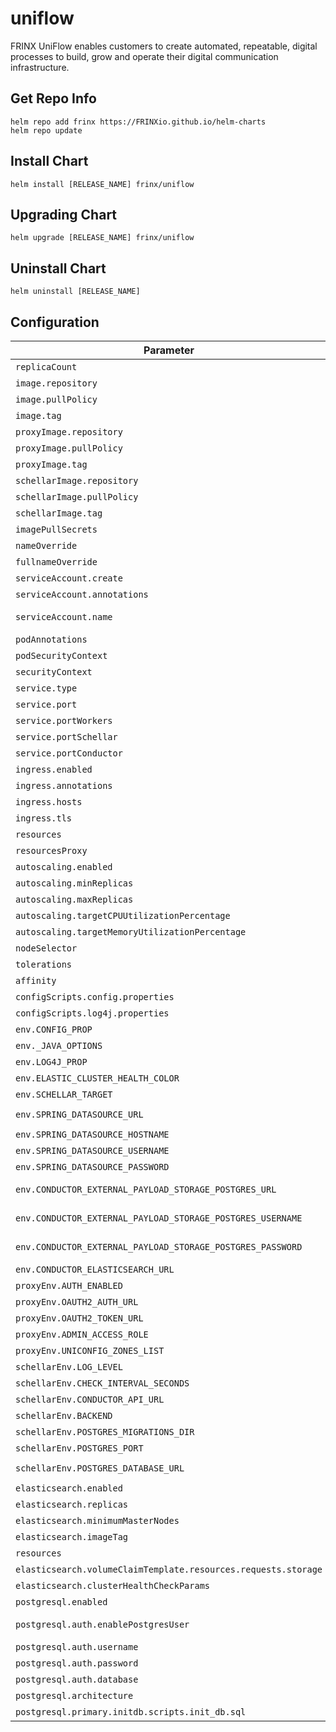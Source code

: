 # uniflow

FRINX UniFlow enables customers to create automated, repeatable, digital processes to build, grow and operate their digital communication infrastructure.

## Get Repo Info

```console
helm repo add frinx https://FRINXio.github.io/helm-charts
helm repo update
```

## Install Chart

```console
helm install [RELEASE_NAME] frinx/uniflow
```

## Upgrading Chart

```console
helm upgrade [RELEASE_NAME] frinx/uniflow
```

## Uninstall Chart

```console
helm uninstall [RELEASE_NAME]
```

## Configuration

| Parameter | Description | Default |
|-----------|-------------|---------|
| `replicaCount` | Number of nodes | `1` |
| `image.repository` | Image repository | `frinx/uniflow-conductor-server` |
| `image.pullPolicy` | Image pull policy | `IfNotPresent` |
| `image.tag` | Image tag | `""` |
| `proxyImage.repository` | Image repository | `frinx/workflow-proxy` |
| `proxyImage.pullPolicy` | Image pull policy | `IfNotPresent` |
| `proxyImage.tag` | Image tag | `"1.0.9"` |
| `schellarImage.repository` | Image repository | `frinx/uniflow-schellar` |
| `schellarImage.pullPolicy` | Image pull policy | `IfNotPresent` |
| `schellarImage.tag` | Image tag | `"1.9.4"` |
| `imagePullSecrets` | Image pull secrets | `[]` |
| `nameOverride` | Replaces the name of the chart in the Chart.yaml file | `""` |
| `fullnameOverride` |  Completely replaces the generated name | `""` |
| `serviceAccount.create` | Create service account | `true` |
| `serviceAccount.annotations` | ServiceAccount annotations | `{}` |
| `serviceAccount.name` | Service account name to use, when empty will be set to created account if `serviceAccount.create` is set else to `default` | `"workflow-proxy"` |
| `podAnnotations` | Deployment | `{}` |
| `podSecurityContext` | Pod deployment securityContext | `{}` |
| `securityContext` | Deployment securityContext | See [values.yaml](https://github.com/FRINXio/helm-charts/blob/main/charts/uniflow/values.yaml) |
| `service.type` | Kubernetes service type | `ClusterIP` |
| `service.port` | Kubernetes port where workflow-proxy is exposed | `8088` |
| `service.portWorkers` | Kubernetes port where worker is exposed | `8089` |
| `service.portSchellar` | Kubernetes port where schellar is exposed | `8089` |
| `service.portConductor` | Kubernetes port where conductor is exposed | `8080` |
| `ingress.enabled` | Enables Ingress | `false` |
| `ingress.annotations` | Ingress annotations (values are templated) | `{}` |
| `ingress.hosts` | Ingress accepted hostnames  | `[]` |
| `ingress.tls` | Ingress TLS configuration | `[]` |
| `resources` | CPU/Memory resource requests/limits | `{}` |
| `resourcesProxy` | CPU/Memory resource requests/limits | `{}` |
| `autoscaling.enabled` | Enable replica autoscaling settings | `false` |
| `autoscaling.minReplicas` | Minimum replicas for the pod autoscaling | `2` |
| `autoscaling.maxReplicas` | Maximum replicas for the pod autoscaling | `3` |
| `autoscaling.targetCPUUtilizationPercentage` | Percentage of CPU to consider when autoscaling | `80` |
| `autoscaling.targetMemoryUtilizationPercentage` | Percentage of Memory to consider when autoscaling | |
| `nodeSelector` | Node labels for pod assignment | `{}` |
| `tolerations` | Toleration labels for pod assignment | `[]` |
| `affinity` | Affinity settings for pod assignment | `{}` |
| `configScripts.config.properties` | config.properties file for conductor | `{{- .Files.Get "configs/config.properties" }}` |
| `configScripts.log4j.properties` | log4j.properties file for conductor | `{{ .Files.Get "configs/log4j.properties" }}` |
| `env.CONFIG_PROP` | CONFIG_PROP env value | `config.properties` |
| `env._JAVA_OPTIONS` | _JAVA_OPTIONS env value | `-Xmx2g` |
| `env.LOG4J_PROP` | LOG4J_PROP env value | `log4j.properties` |
| `env.ELASTIC_CLUSTER_HEALTH_COLOR` | ELASTIC_CLUSTER_HEALTH_COLOR env value | `yellow` |
| `env.SCHELLAR_TARGET` | SCHELLAR_TARGET env value | `http://schellar:3000` |
| `env.SPRING_DATASOURCE_URL` | SPRING_DATASOURCE_URL env value | `jdbc:postgresql://postgresql:5432/conductor?charset=utf8&parseTime=true&interpolateParams=true` |
| `env.SPRING_DATASOURCE_HOSTNAME` | Hostname of external database | |
| `env.SPRING_DATASOURCE_USERNAME` | SPRING_DATASOURCE_USERNAME env value | `postgres` |
| `env.SPRING_DATASOURCE_PASSWORD` | SPRING_DATASOURCE_PASSWORD env value | `postgres` |
| `env.CONDUCTOR_EXTERNAL_PAYLOAD_STORAGE_POSTGRES_URL` | CONDUCTOR_EXTERNAL_PAYLOAD_STORAGE_POSTGRES_URL env value | `jdbc:postgresql://postgresql:5432/conductor?charset=utf8&parseTime=true&interpolateParams=true` |
| `env.CONDUCTOR_EXTERNAL_PAYLOAD_STORAGE_POSTGRES_USERNAME` | CONDUCTOR_EXTERNAL_PAYLOAD_STORAGE_POSTGRES_USERNAME env value | `postgres` |
| `env.CONDUCTOR_EXTERNAL_PAYLOAD_STORAGE_POSTGRES_PASSWORD` | CONDUCTOR_EXTERNAL_PAYLOAD_STORAGE_POSTGRES_PASSWORD env value | `postgres` |
| `env.CONDUCTOR_ELASTICSEARCH_URL` | CONDUCTOR_ELASTICSEARCH_URL env value | `http://elasticsearch-master-headless:9200` |
| `proxyEnv.AUTH_ENABLED` | AUTH_ENABLED env value | `false` |
| `proxyEnv.OAUTH2_AUTH_URL` | OAUTH2_AUTH_URL env value | `"https://login.microsoftonline.com/common/oauth2/v2.0/authorize"` |
| `proxyEnv.OAUTH2_TOKEN_URL` | OAUTH2_TOKEN_URL env value | `"/api/uniflow/docs/token"` |
| `proxyEnv.ADMIN_ACCESS_ROLE` | ADMIN_ACCESS_ROLE env value | `"network-admin"` |
| `proxyEnv.UNICONFIG_ZONES_LIST` | UNICONFIG_ZONES_LIST env value | `"uniconfig"` |
| `schellarEnv.LOG_LEVEL` | LOG_LEVEL env value for schellar | `debug` |
| `schellarEnv.CHECK_INTERVAL_SECONDS` | CHECK_INTERVAL_SECONDS env value for schellar | `debug` |
| `schellarEnv.CONDUCTOR_API_URL` | CONDUCTOR_API_URL env value for schellar | `http://localhost:8080/api` |
| `schellarEnv.BACKEND` | BACKEND env value for schellar | `postgres` |
| `schellarEnv.POSTGRES_MIGRATIONS_DIR` | POSTGRES_MIGRATIONS_DIR env value for schellar | `postgres` |
| `schellarEnv.POSTGRES_PORT` | POSTGRES_PORT env value for schellar | `5432` |
| `schellarEnv.POSTGRES_DATABASE_URL` | POSTGRES_DATABASE_URL env value for remote database for schellar | `"host=postgresql port=5432 user=postgres password=postgres database=schellar"` |
| `elasticsearch.enabled` | Switch to enable or disable the elasticsearch helm chart | `true` |
| `elasticsearch.replicas` | Number of replics | `1` |
| `elasticsearch.minimumMasterNodes` | Minimum number of master nodes | `1` |
| `elasticsearch.imageTag` | Image tag| `6.7.1` |
| `resources` | Resources for elasticsearch | See [values.yaml](https://github.com/FRINXio/helm-charts/blob/main/charts/uniflow/values.yaml) |
| `elasticsearch.volumeClaimTemplate.resources.requests.storage` | Requests for storage space | `1Gi` |
| `elasticsearch.clusterHealthCheckParams` | Cluster health check params | `"wait_for_status=yellow&timeout=5s"` |
| `postgresql.enabled` | Switch to enable or disable the PostgreSQL helm chart | `true` |
| `postgresql.auth.enablePostgresUser` | Assign a password to the "postgres" admin user. Otherwise, remote access will be blocked for this user | `true` |
| `postgresql.auth.username` | Name for a custom user to create | `postgresU` |
| `postgresql.auth.password` | Password for the custom user to create | `postgresP` |
| `postgresql.auth.database` | Name for a custom database to create | `conductor` |
| `postgresql.architecture` | PostgreSQL architecture (`standalone` or `replication`) | `standalone` |
| `postgresql.primary.initdb.scripts.init_db.sql` | Init script for creating another databases | See [values.yaml](https://github.com/FRINXio/helm-charts/blob/main/charts/uniflow/values.yaml) |

